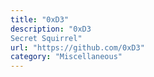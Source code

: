 ```yaml
---
title: "0xD3"
description: "0xD3
Secret Squirrel"
url: "https://github.com/0xD3"
category: "Miscellaneous"
---
```

